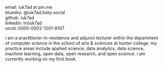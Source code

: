 email: iuk7ad at pm.me<br>
bluesky: @iuk7ad.bsky.social<br>
github: iuk7ad<br>
linkedin: in/iuk7ad<br>
orcid: 0000-0002-1201-8107<br>

i am a practitioner-in-residence and adjunct lecturer within the department of computer science in the school of arts & sciences at hunter college. my practice areas include applied science, data analytics, data science, machine learning, open data, open research, and open science. i am currently working on my first book.

